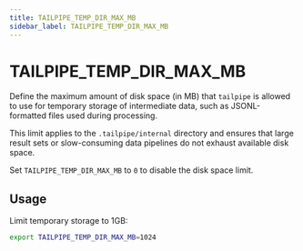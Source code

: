```yaml
---
title: TAILPIPE_TEMP_DIR_MAX_MB
sidebar_label: TAILPIPE_TEMP_DIR_MAX_MB
---
```


# TAILPIPE_TEMP_DIR_MAX_MB

Define the maximum amount of disk space (in MB) that `tailpipe` is allowed to use for temporary storage of intermediate data, such as JSONL-formatted files used during processing.

This limit applies to the `.tailpipe/internal` directory and ensures that large result sets or slow-consuming data pipelines do not exhaust available disk space.

Set `TAILPIPE_TEMP_DIR_MAX_MB` to `0` to disable the disk space limit.

## Usage

Limit temporary storage to 1GB:
```bash
export TAILPIPE_TEMP_DIR_MAX_MB=1024
```
